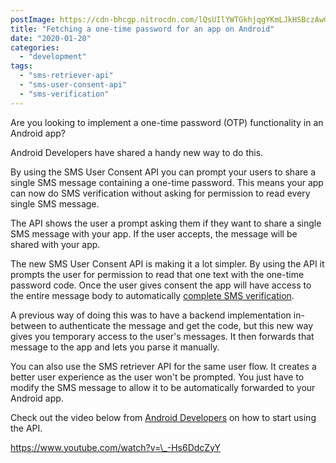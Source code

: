 ```yaml
---
postImage: https://cdn-bhcgp.nitrocdn.com/lQsUIlYWTGkhjqgYKmLJkHSBczAwGDPM/assets/static/optimized/rev-f8d7f54/wp-content/uploads/2019/10/androidOTPblogPost-01.png.webp
title: "Fetching a one-time password for an app on Android"
date: "2020-01-20"
categories: 
  - "development"
tags: 
  - "sms-retriever-api"
  - "sms-user-consent-api"
  - "sms-verification"
---
```


Are you looking to implement a one-time password (OTP) functionality in an Android app?

Android Developers have shared a handy new way to do this.

By using the SMS User Consent API you can prompt your users to share a single SMS message containing a one-time password. This means your app can now do SMS verification without asking for permission to read every single SMS message.

The API shows the user a prompt asking them if they want to share a single SMS message with your app. If the user accepts, the message will be shared with your app.

The new SMS User Consent API is making it a lot simpler. By using the API it prompts the user for permission to read that one text with the one-time password code. Once the user gives consent the app will have access to the entire message body to automatically [complete SMS verification](https://developers.google.com/identity/sms-retriever/user-consent/overview).

A previous way of doing this was to have a backend implementation in-between to authenticate the message and get the code, but this new way gives you temporary access to the user's messages. It then forwards that message to the app and lets you parse it manually.

You can also use the SMS retriever API for the same user flow. It creates a better user experience as the user won't be prompted. You just have to modify the SMS message to allow it to be automatically forwarded to your Android app.

Check out the video below from [Android Developers](https://medium.com/androiddevelopers/automatic-sms-verification-with-sms-user-consent-da8c16135e25) on how to start using the API.

https://www.youtube.com/watch?v=\_-Hs6DdcZyY
